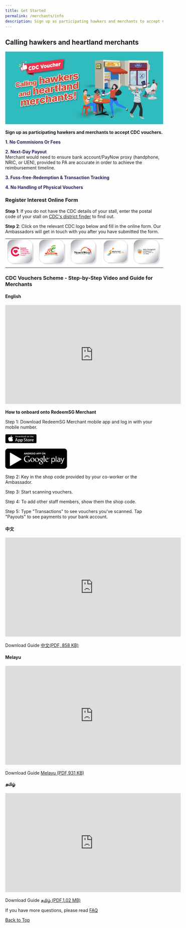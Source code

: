 ```yaml
---
title: Get Started
permalink: /merchants/info
description: Sign up as participating hawkers and merchants to accept CDC vouchers.
---
```

## Calling hawkers and heartland merchants
<a id="pagetop"></a>

![Alt text for image on Isomer site](/images/merchants/merchant-banner.jpg)

**Sign up as participating hawkers and merchants to accept CDC vouchers.**
<p><span style="color: rgb(37, 36, 92);"><strong>1. No Commisions Or Fees</strong></span></p>
<p><span style="color: rgb(37, 36, 92);"><strong>2. Next-Day Payout</strong></span><br />Merchant would need to ensure bank account/PayNow proxy (handphone, NRIC, or UEN), provided to PA are accurate in order to achieve the reimbursement timeline.</p>
<p><span style="color: rgb(37, 36, 92);"><strong>3. Fuss-free-Redemption &amp; Transaction Tracking</strong></span></p>
<p><span style="color:rgb(37, 36, 92);"><strong>4. No Handling of Physical Vouchers</strong></span></p>


### Register Interest Online Form

**Step 1**: If you do not have the CDC details of your stall, enter the postal code of your stall on [CDC's district finder](https://www.cdc.gov.sg/about-cdc/information-on-the-five-districts) to find out.

**Step 2**: Click on the relevant CDC logo below and fill in the online form. Our Ambassadors will get in touch with you after you have submitted the form.

<table border="0" cellspacing="0" cellpadding="0">
<tbody>
<tr>
<td><a href="https://go.gov.sg/csmerchantreg" target="_blank"> <img src="/images/cdc-button.png" alt="Register Interest Form for Central Singapore CDC" /> </a></td>
<td><a href="https://go.gov.sg/nemerchantreg" target="_blank"> <img src="/images/ne-button.png" alt="Register Interest Form for North East CDC" /> </a></td>
<td><a href="https://go.gov.sg/nwmerchantreg" target="_blank"> <img src="/images/nw-button.png" alt="Register Interest Form for North West CDC" /> </a></td>
<td><a href="https://go.gov.sg/semerchantreg" target="_blank"> <img src="/images/se-button.png" alt="Register Interest Form for South East CDC" /> </a></td>
<td><a href="https://go.gov.sg/swmerchantreg" target="_blank"> <img src="/images/sw-button.png" alt="Register Interest Form for South West CDC" /> </a></td>

</tr>
</tbody>
</table>


### CDC Vouchers Scheme - Step-by-Step Video and Guide for Merchants

#### English
<iframe width="560" height="315" src="https://www.youtube.com/embed/cQGlktNKq3s" title="YouTube video player" frameborder="0" allow="accelerometer; autoplay; clipboard-write; encrypted-media; gyroscope; picture-in-picture" allowfullscreen></iframe>

<Strong>How to onboard onto RedeemSG Merchant</Strong>

Step 1: Download RedeemSG Merchant mobile app and log in with your mobile number. 

<a href="https://apps.apple.com/sg/app/redeemsg/id1512326240" target="blank"> <img src="/images/merchants/merchants-infographics/download-app-store.png" alt="Download RedeemSG Merchant Mobile App from App Store" width="100" align="centre"></a>

<a href="https://play.google.com/store/apps/details?id=sg.gov.redeem" target="blank"> <img src="/images/merchants/merchants-infographics/download-google-play.png" /> </a>


Step 2: Key in the shop code provided by your co-worker or the Ambassador. 

Step 3: Start scanning vouchers. 

Step 4: To add other staff members, show them the shop code. 

Step 5: Type "Transactions" to see vouchers you've scanned. Tap "Payouts" to see payments to your bank account.

#### 中文
<iframe width="560" height="315" src="https://www.youtube.com/embed/2l6hem1eMps" title="YouTube video player" frameborder="0" allow="accelerometer; autoplay; clipboard-write; encrypted-media; gyroscope; picture-in-picture" allowfullscreen></iframe>

Download Guide [中文(PDF, 858 KB)](/files/Merchants%20-%20Chinese.pdf)

#### Melayu
<iframe width="560" height="315" src="https://www.youtube.com/embed/WlXbDqiPN6k" title="YouTube video player" frameborder="0" allow="accelerometer; autoplay; clipboard-write; encrypted-media; gyroscope; picture-in-picture" allowfullscreen></iframe>

Download Guide [Melayu (PDF,931 KB)](/files/Merchants%20-%20Malay.pdf)

#### தமிழ் 
<iframe width="560" height="315" src="https://www.youtube.com/embed/NGkGTUoF1BE" title="YouTube video player" frameborder="0" allow="accelerometer; autoplay; clipboard-write; encrypted-media; gyroscope; picture-in-picture" allowfullscreen></iframe>

Download Guide [தமிழ்  (PDF,1.02 MB)](/files/Merchants%20-%20Tamil.pdf)

If you have more questions, please read [FAQ](faq)

[Back to Top](#pagetop)